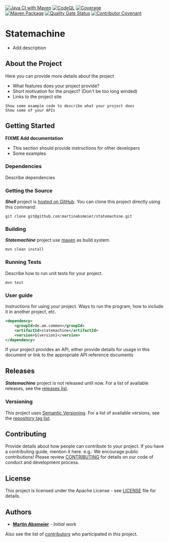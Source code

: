 [![Java CI with Maven](https://github.com/martinabsmeier/common-sm/actions/workflows/maven.yml/badge.svg)](https://github.com/martinabsmeier/common-sm/actions/workflows/maven.yml)
[![CodeQL](https://github.com/martinabsmeier/common-sm/actions/workflows/codeql.yml/badge.svg)](https://github.com/martinabsmeier/common-sm/actions/workflows/codeql.yml)
[![Coverage](https://github.com/martinabsmeier/common-sm/actions/workflows/coverage.yml/badge.svg)](https://github.com/martinabsmeier/common-sm/actions/workflows/coverage.yml)<br />
[![Maven Package](https://github.com/martinabsmeier/common-sm/actions/workflows/maven-publish.yml/badge.svg?branch=master)](https://github.com/martinabsmeier/common-sm/actions/workflows/maven-publish.yml)
[![Quality Gate Status](https://sonarcloud.io/api/project_badges/measure?project=martinabsmeier_statemachine&metric=alert_status)](https://sonarcloud.io/summary/new_code?id=martinabsmeier_statemachine)
[![Contributor Covenant](https://img.shields.io/badge/Contributor%20Covenant-2.1-4baaaa.svg)](CODE_OF_CONDUCT.md)

# Statemachine
* Add description

## About the Project
Here you can provide more details about the project
* What features does your project provide?
* Short motivation for the project? (Don't be too long winded)
* Links to the project site
```
Show some example code to describe what your project does
Show some of your APIs
```

## Getting Started
**FIXME Add documentation**<br>
* This section should provide instructions for other developers
* Some examples

### Dependencies
Describe dependencies

### Getting the Source
***Shell*** project is [hosted on GitHub](https://github.com/martinabsmeier/statemachine).
You can clone this project directly using this command:
```
git clone git@github.com:martinabsmeier/statemachine.git
```

### Building
***Statemachine*** project use [maven](https://maven.apache.org) as build system.
```
mvn clean install
```

### Running Tests
Describe how to run unit tests for your project.
```
mvn test
```

### User guide
Instructions for using your project. Ways to run the program, how to include it in another project, etc.

```xml
<dependency>
    <groupId>de.am.common</groupId>
    <artifactId>statemachine</artifactId>
    <version>${version}</version>
</dependency>
```
If your project provides an API, either provide details for usage in this document or link to the appropriate API reference documents

## Releases
***Statemachine*** project is not released until now.
For a list of available releases, see the [releases list](https://github.com/martinabsmeier/statemachine/releases).

### Versioning
This project uses [Semantic Versioning](http://semver.org/).
For a list of available versions, see the [repository tag list](https://github.com/martinabsmeier/statemachine/tags).

## Contributing
Provide details about how people can contribute to your project. If you have a contributing guide, mention it here. e.g.:
We encourage public contributions! Please review [CONTRIBUTING](CONTRIBUTING.md) for details on our code of conduct and development process.

## License
This project is licensed under the Apache License - see [LICENSE](LICENSE) file for details.

## Authors
* **[Martin Absmeier](https://github.com/martinabsmeier)** - *Initial work*

Also see the list of [contributors](https://github.com/martinabsmeier/statemachine/contributors) who participated in this project.
